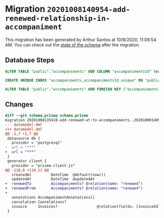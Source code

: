 # Migration `20201008140954-add-renewed-relationship-in-accompaniment`

This migration has been generated by Arthur Santos at 10/8/2020, 11:09:54 AM.
You can check out the [state of the schema](./schema.prisma) after the migration.

## Database Steps

```sql
ALTER TABLE "public"."accompaniments" ADD COLUMN "accompanimentsId" text   

CREATE UNIQUE INDEX "accompaniments_accompanimentsId_unique" ON "public"."accompaniments"("accompanimentsId")

ALTER TABLE "public"."accompaniments" ADD FOREIGN KEY ("accompanimentsId")REFERENCES "public"."accompaniments"("id") ON DELETE SET NULL ON UPDATE CASCADE
```

## Changes

```diff
diff --git schema.prisma schema.prisma
migration 20201008135410-add-renewed-at-to-accompaniments..20201008140954-add-renewed-relationship-in-accompaniment
--- datamodel.dml
+++ datamodel.dml
@@ -1,7 +1,7 @@
 datasource db {
   provider = "postgresql"
-  url = "***"
+  url = "***"
 }
 generator client {
   provider = "prisma-client-js"
@@ -118,8 +118,11 @@
   createdAt         DateTime  @default(now())
   updatedAt         DateTime  @updatedAt
+  renewedTo         Accompaniments? @relation(name: "renewed")
+  renewedFrom       Accompaniments? @relation(name: "renewed")
+
   annotations AccompanimentAnnotations[]
   cancelation Cancelations?
   invoice     Invoices?                  @relation(fields: [invoiceId], references: [id])
 }
```


